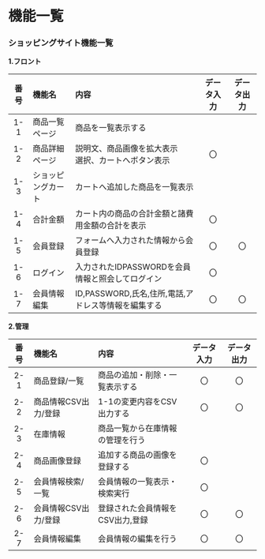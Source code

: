 # 機能一覧
###  ショッピングサイト機能一覧

**1.フロント**

|番号|機能名|内容|データ入力|データ出力|
|:---:|:---|:---|:---:|:---:|
|1-1|商品一覧ページ|商品を一覧表示する|||
|1-2|商品詳細ページ|説明文、商品画像を拡大表示<br>選択、カートへボタン表示|〇||
|1-3|ショッピングカート|カートへ追加した商品を一覧表示|||
|1-4|合計金額|カート内の商品の合計金額と諸費用金額の合計を表示|〇||
|1-5|会員登録|フォームへ入力された情報から会員登録|〇|〇|
|1-6|ログイン|入力されたIDPASSWORDを会員情報と照会してログイン|〇||
|1-7|会員情報編集|ID,PASSWORD,氏名,住所,電話,アドレス等情報を編集する|〇|〇|

**2.管理**

|番号|機能名|内容|データ入力|データ出力|
|:---:|:---|:---|:---:|:---:|
|2-1|商品登録/一覧|商品の追加・削除・一覧表示する|〇|〇|
|2-2|商品情報CSV出力/登録|1-1の変更内容をCSV出力する|〇|〇|
|2-3|在庫情報|商品一覧から在庫情報の管理を行う|||
|2-4|商品画像登録|追加する商品の画像を登録する|〇||
|2-5|会員情報検索/一覧|会員情報の一覧表示・検索実行|〇||
|2-6|会員情報CSV出力/登録|登録された会員情報をCSV出力,登録|〇|〇|
|2-7|会員情報編集|会員情報の編集を行う|〇|〇|
